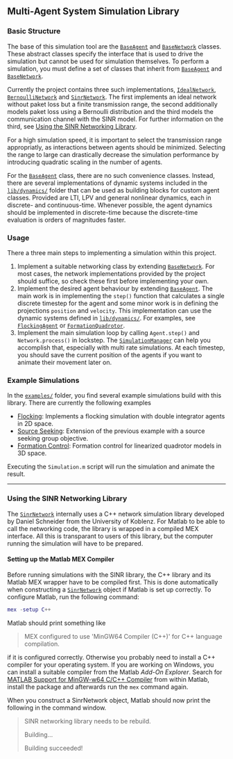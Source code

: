 ## Multi-Agent System Simulation Library

### Basic Structure

The base of this simulation tool are the [`BaseAgent`](lib/agents/BaseAgent.m) and [`BaseNetwork`](lib/networks/BaseNetwork.m) classes.
These abstract classes specify the interface that is used to drive the simulation but cannot be used for simulation themselves.
To perform a simulation, you must define a set of classes that inherit from [`BaseAgent`](lib/agents/BaseAgent.m) and [`BaseNetwork`](lib/networks/BaseNetwork.m).

Currently the project contains three such implementations, [`IdealNetwork`](lib/networks/IdealNetwork.m), [`BernoulliNetwork`](lib/networks/BernoulliNetwork.m) and [`SinrNetwork`](lib/networks/sinr/SinrNetwork.m).
The first implements an ideal network without paket loss but a finite transmission range, the second additionally models paket loss using a Bernoulli distribution and the third models the communication channel with the SINR model.
For further information on the third, see [Using the SINR Networking Library](#using-the-sinr-networking-library).

For a high simulation speed, it is important to select the transmission range appropriatly, as interactions between agents should be minimized.
Selecting the range to large can drastically decrease the simulation performance by introducing quadratic scaling in the number of agents.

For the [`BaseAgent`](lib/agents/BaseAgent.m) class, there are no such convenience classes.
Instead, there are several implementations of dynamic systems included in the [`lib/dynamics/`](lib/dynamics) folder that can be used as building blocks for custom agent classes.
Provided are LTI, LPV and general nonlinear dynamics, each in discrete- and continuous-time.
Whenever possible, the agent dynamics should be implemented in discrete-time because the discrete-time evaluation is orders of magnitudes faster.

### Usage

There a three main steps to implementing a simulation within this project.

1. Implement a suitable networking class by extending [`BaseNetwork`](lib/networks/BaseNetwork.m).
   For most cases, the network implementations provided by the project should suffice, so check these first before implementing your own.
2. Implement the desired agent behaviour by extending [`BaseAgent`](lib/agents/BaseAgent.m).
   The main work is in implementing the `step()` function that calculates a single discrete timestep for the agent and some minor work is in defining the projections `position` and `velocity`.
   This implementation can use the dynamic systems defined in [`lib/dynamics/`](lib/dynamics).
   For examples, see [`FlockingAgent`](examples/flocking/FlockingAgent.m) or [`FormationQuadrotor`](examples/lti_formation_control/FormationQuadrotor.m).
3. Implement the main simulation loop by calling `Agent.step()` and `Network.process()` in lockstep.
   The [`SimulationManager`](lib/SimulationManager.m) can help you accomplish that, especially with multi rate simulations.
   At each timestep, you should save the current position of the agents if you want to animate their movement later on.

### Example Simulations

In the [`examples/`](examples) folder, you find several example simulations build with this library.
There are currently the following examples

* [Flocking](examples/flocking): Implements a flocking simulation with double integrator agents in 2D space.
* [Source Seeking](examples/flocking_with_source_seeking): Extension of the previous example with a source seeking group objective.
* [Formation Control](lti_formation_control): Formation control for linearized quadrotor models in 3D space.

Executing the `Simulation.m` script will run the simulation and animate the result.

---

### Using the SINR Networking Library

The [`SinrNetwork`](lib/networks/sinr/SinrNetwork.m) internally uses a C++ network simulation library developed by Daniel Schneider from the University of Koblenz.
For Matlab to be able to call the networking code, the library is wrapped in a compiled MEX interface.
All this is transparant to users of this library, but the computer running the simulation will have to be prepared.

#### Setting up the Matlab MEX Compiler

Before running simulations with the SINR library, the C++ library and its Matlab MEX wrapper have to be compiled first.
This is done automatically when constructing a [`SinrNetwork`](lib/networks/sinr/SinrNetwork.m) object if Matlab is set up correctly.
To configure Matlab, run the following command:

```matlab
mex -setup C++
```

Matlab should print something like

> MEX configured to use 'MinGW64 Compiler (C++)' for C++ language compilation.

if it is configured correctly.
Otherwise you probably need to install a C++ compiler for your operating system.
If you are working on Windows, you can install a suitable compiler from the Matlab *Add-On Explorer*.
Search for [MATLAB Support for MinGW-w64 C/C++ Compiler](https://de.mathworks.com/matlabcentral/fileexchange/52848-matlab-support-for-mingw-w64-c-c-compiler) from within Matlab, install the package and afterwards run the `mex` command again.

When you construct a SinrNetwork object, Matlab should now print the following in the command window.

> SINR networking library needs to be rebuild.
>
> Building...
>
> Building succeeded!
